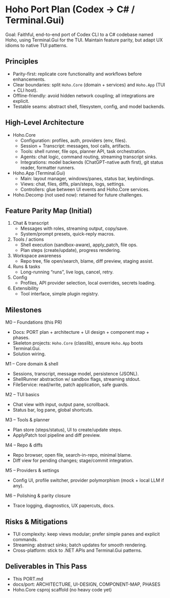 # Hoho Port Plan (Codex → C# / Terminal.Gui)

Goal: Faithful, end-to-end port of Codex CLI to a C# codebase named Hoho, using Terminal.Gui for the TUI. Maintain feature parity, but adapt UX idioms to native TUI patterns.

## Principles
- Parity-first: replicate core functionality and workflows before enhancements.
- Clear boundaries: split `Hoho.Core` (domain + services) and `Hoho.App` (TUI + CLI host).
- Offline-friendly: avoid hidden network coupling; all integrations are explicit.
- Testable seams: abstract shell, filesystem, config, and model backends.

## High-Level Architecture
- Hoho.Core
  - Configuration: profiles, auth, providers (env, files).
  - Session + Transcript: messages, tool calls, artifacts.
  - Tools: shell runner, file ops, planner API, task orchestration.
  - Agents: chat logic, command routing, streaming transcript sinks.
  - Integrations: model backends (ChatGPT-native auth first), git status reader, formatter runners.
- Hoho.App (Terminal.Gui)
  - Main: layout manager, windows/panes, status bar, keybindings.
  - Views: chat, files, diffs, plan/steps, logs, settings.
  - Controllers: glue between UI events and Hoho.Core services.
- Hoho.Decomp (not used now): retained for future challenges.

## Feature Parity Map (Initial)
1) Chat & transcript
   - Messages with roles, streaming output, copy/save.
   - System/prompt presets, quick-reply macros.
2) Tools / actions
   - Shell execution (sandbox-aware), apply_patch, file ops.
   - Plan steps (create/update), progress rendering.
3) Workspace awareness
   - Repo tree, file open/search, blame, diff preview, staging assist.
4) Runs & tasks
   - Long-running “runs”, live logs, cancel, retry.
5) Config
   - Profiles, API provider selection, local overrides, secrets loading.
6) Extensibility
   - Tool interface, simple plugin registry.

## Milestones
M0 – Foundations (this PR)
- Docs: PORT plan + architecture + UI design + component map + phases.
- Skeleton projects: `Hoho.Core` (classlib), ensure `Hoho.App` boots Terminal.Gui.
- Solution wiring.

M1 – Core domain & shell
- Sessions, transcript, message model, persistence (JSONL).
- ShellRunner abstraction w/ sandbox flags, streaming stdout.
- FileService: read/write, patch application, safe guards.

M2 – TUI basics
- Chat view with input, output pane, scrollback.
- Status bar, log pane, global shortcuts.

M3 – Tools & planner
- Plan store (steps/status), UI to create/update steps.
- ApplyPatch tool pipeline and diff preview.

M4 – Repo & diffs
- Repo browser, open file, search-in-repo, minimal blame.
- Diff view for pending changes; stage/commit integration.

M5 – Providers & settings
- Config UI, profile switcher, provider polymorphism (mock + local LLM if any).

M6 – Polishing & parity closure
- Trace logging, diagnostics, UX papercuts, docs.

## Risks & Mitigations
- TUI complexity: keep views modular; prefer simple panes and explicit commands.
- Streaming: abstract sinks; batch updates for smooth rendering.
- Cross-platform: stick to .NET APIs and Terminal.Gui patterns.

## Deliverables in This Pass
- This PORT.md
- docs/port: ARCHITECTURE, UI-DESIGN, COMPONENT-MAP, PHASES
- Hoho.Core csproj scaffold (no heavy code yet)
